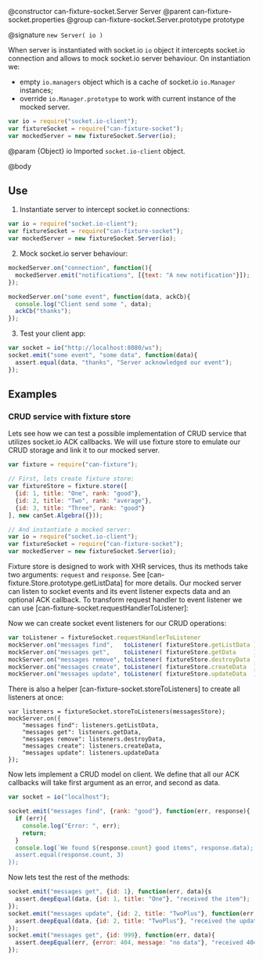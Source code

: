 @constructor can-fixture-socket.Server Server
@parent can-fixture-socket.properties
@group can-fixture-socket.Server.prototype prototype

@signature `new Server( io )`

When server is instantiated with socket.io `io` object it intercepts socket.io connection and allows to mock socket.io server behaviour. On instantiation we:
  - empty `io.managers` object which is a cache of socket.io `io.Manager` instances;
  - override `io.Manager.prototype` to work with current instance of the mocked server.
  
```js
var io = require("socket.io-client");
var fixtureSocket = require("can-fixture-socket");
var mockedServer = new fixtureSocket.Server(io);
```

@param {Object} io Imported `socket.io-client` object.

@body

## Use

1. Instantiate server to intercept socket.io connections:
```js
var io = require("socket.io-client");
var fixtureSocket = require("can-fixture-socket");
var mockedServer = new fixtureSocket.Server(io);
```

2. Mock socket.io server behaviour:
```js
mockedServer.on("connection", function(){
  mockedServer.emit("notifications", [{text: "A new notification"}]);
});

mockedServer.on("some event", function(data, ackCb){
  console.log("Client send some ", data);
  ackCb("thanks");
});
```

3. Test your client app:
```js
var socket = io("http://localhost:8080/ws");
socket.emit("some event", "some data", function(data){
  assert.equal(data, "thanks", "Server acknowledged our event");
});
```

## Examples

### CRUD service with fixture store

Lets see how we can test a possible implementation of CRUD service that utilizes socket.io ACK callbacks. We will use fixture store to emulate our CRUD storage and link it to our mocked server.

```js
var fixture = require("can-fixture");

// First, lets create fixture store:
var fixtureStore = fixture.store([
  {id: 1, title: "One", rank: "good"},
  {id: 2, title: "Two", rank: "average"},
  {id: 3, title: "Three", rank: "good"}
], new canSet.Algebra({}));

// And instantiate a mocked server:
var io = require("socket.io-client");
var fixtureSocket = require("can-fixture-socket");
var mockedServer = new fixtureSocket.Server(io);
```

Fixture store is designed to work with XHR services, thus its methods take two arguments: `request` and `response`. See [can-fixture.Store.prototype.getListData] for more details. Our mocked server can listen to socket events and its event listener expects data and an optional ACK callback. To transform request handler to event listener we can use [can-fixture-socket.requestHandlerToListener]:

Now we can create socket event listeners for our CRUD operations:
```js
var toListener = fixtureSocket.requestHandlerToListener
mockServer.on("messages find",   toListener( fixtureStore.getListData ));
mockServer.on("messages get",    toListener( fixtureStore.getData     ));
mockServer.on("messages remove", toListener( fixtureStore.destroyData ));
mockServer.on("messages create", toListener( fixtureStore.createData  ));
mockServer.on("messages update", toListener( fixtureStore.updateData  ));
```

There is also a helper [can-fixture-socket.storeToListeners] to create all listeners at once:
```
var listeners = fixtureSocket.storeToListeners(messagesStore);
mockServer.on({
	"messages find": listeners.getListData,
	"messages get": listeners.getData,
	"messages remove": listeners.destroyData,
	"messages create": listeners.createData,
	"messages update": listeners.updateData
});
```

Now lets implement a CRUD model on client. We define that all our ACK callbacks will take first argument as an error, and second as data.
```js
var socket = io("localhost");

socket.emit("messages find", {rank: "good"}, function(err, response){
  if (err){
    console.log("Error: ", err);
    return;
  }
  console.log(`We found ${response.count} good items", response.data);
  assert.equal(response.count, 3)
});
```

Now lets test the rest of the methods:
```js
socket.emit("messages get", {id: 1}, function(err, data){s
  assert.deepEqual(data, {id: 1, title: "One"}, "received the item");
});
socket.emit("messages update", {id: 2, title: "TwoPlus"}, function(err, data){
  assert.deepEqual(data, {id: 2, title: "TwoPlus"}, "received the updated item");
});
socket.emit("messages get", {id: 999}, function(err, data){
  assert.deepEqual(err, {error: 404, message: "no data"}, "received 404 when looking for a non-existent item id");
});
```
